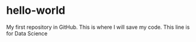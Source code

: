 # hello-world
My first repository in GitHub. This is where I will save my code.
This line is for Data Science
